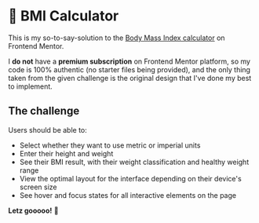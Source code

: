 # 🥦 BMI Calculator

This is my so-to-say-solution to the [Body Mass Index calculator](https://www.frontendmentor.io/challenges/body-mass-index-calculator-brrBkfSz1T) on Frontend Mentor. 

I **do not** have a **premium subscription** on Frontend Mentor platform, so my code is 100% authentic (no starter files being provided), and the only thing taken from the given challenge is the original design that I've done my best to implement.

## The challenge

Users should be able to:

- Select whether they want to use metric or imperial units
- Enter their height and weight
- See their BMI result, with their weight classification and healthy weight range
- View the optimal layout for the interface depending on their device's screen size
- See hover and focus states for all interactive elements on the page

**Letz gooooo!** 💪